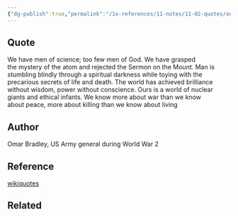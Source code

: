 ```yaml
---
{"dg-publish":true,"permalink":"/1x-references/11-notes/11-02-quotes/ours-is-a-world-of-nuclear-giants-and-ethical-infants-omar-bradley/","title":"Ours is a world of nuclear giants and ethical infants - Omar Bradley"}
---
```



## Quote
 We have men of science; too few men of God. We have grasped the mystery of the atom and rejected the Sermon on the Mount. Man is stumbling blindly through a spiritual darkness while toying with the precarious secrets of life and death. The world has achieved brilliance without wisdom, power without conscience. Ours is a world of nuclear giants and ethical infants. We know more about war than we know about peace, more about killing than we know about living

## Author
Omar Bradley, US Army general during World War 2

## Reference
[wikiquotes](https://en.wikiquote.org/wiki/Omar_Bradley)

## Related
